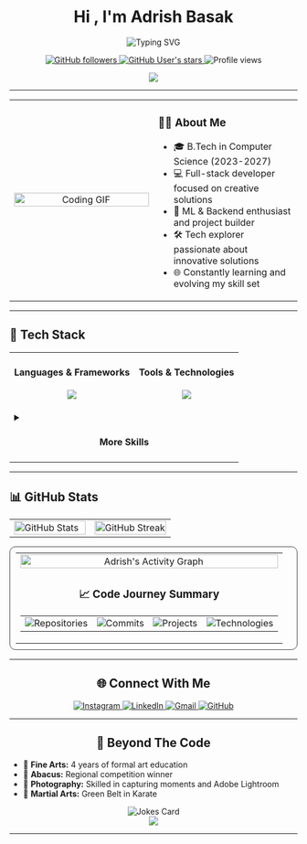 <!-- Profile Header -->
<h1 align="center">Hi , I'm Adrish Basak </h1>
<p align="center">
  <img src="https://readme-typing-svg.demolab.com?font=Fira+Code&duration=3000&pause=1000&color=F723A4&center=true&vCenter=true&multiline=true&width=435&height=60&lines=Full-stack+Developer;Machine+Learning+Enthusiast;Digital+Craftsman" alt="Typing SVG" />
</p>

<div align="center">
  <a href="https://github.com/bepoooe?tab=followers">
    <img src="https://img.shields.io/github/followers/bepoooe?style=for-the-badge&logo=github&labelColor=black&color=20A7EC" alt="GitHub followers" />
  </a>
  <a href="https://github.com/bepoooe?tab=repositories&sort=stargazers">
    <img src="https://img.shields.io/github/stars/bepoooe?style=for-the-badge&logo=github&labelColor=black&color=E3492B" alt="GitHub User's stars" />
  </a>
  <img src="https://komarev.com/ghpvc/?username=bepoooe&style=for-the-badge&color=blueviolet" alt="Profile views" />
</div>

<p align="center">
  <a href="https://www.buymeacoffee.com/adrishbasak"><img src="https://img.shields.io/badge/Buy%20Me%20a%20Coffee-ffdd00?style=for-the-badge&logo=buy-me-a-coffee&logoColor=black" /></a>
</p>

---

<div align="center">
  <table border="0">
    <tr>
      <td width="50%" align="center">
        <img align="center" alt="Coding GIF" src="https://media.tenor.com/UttC4AITYR4AAAAd/full-stack-developer.gif" width="100%"/>
      </td>
      <td width="50%">
        <h3>🧑‍💻 About Me</h3>
        <ul>
          <li>🎓 B.Tech in Computer Science (2023-2027)</li>
          <li>💻 Full-stack developer focused on creative solutions</li>
          <li>🚀 ML & Backend enthusiast and project builder</li>
          <li>🛠️ Tech explorer passionate about innovative solutions</li>
          <li>🌐 Constantly learning and evolving my skill set</li>
        </ul>
      </td>
    </tr>
  </table>
</div>

---

## 🚀 Tech Stack

<div align="center">
  <table border="0">
    <tr>
      <td>
        <h4 align="center">Languages & Frameworks</h4>
        <p align="center">
          <img src="https://skillicons.dev/icons?i=java,python,js,ts,react,nodejs,threejs,tailwind" />
        </p>
      </td>
      <td>
        <h4 align="center">Tools & Technologies</h4>
        <p align="center">
          <img src="https://skillicons.dev/icons?i=git,figma,vercel,vscode,github,html,css,firebase" />
        </p>
      </td>
    </tr>
    <tr>
      <td colspan="2">
        <details>
          <summary><h4 align="center">More Skills</h4></summary>
          <p align="center">
            <img src="https://img.shields.io/badge/Figma-F24E1E?style=for-the-badge&logo=figma&logoColor=white"/>
            <img src="https://img.shields.io/badge/Git-F05032?style=for-the-badge&logo=git&logoColor=white"/>
            <img src="https://img.shields.io/badge/Vercel-000000?style=for-the-badge&logo=vercel&logoColor=white"/>
            <img src="https://img.shields.io/badge/Adobe%20Lightroom-31A8FF?style=for-the-badge&logo=Adobe%20Lightroom&logoColor=white"/>
            <img src="https://img.shields.io/badge/Canva-%2300C4CC.svg?&style=for-the-badge&logo=Canva&logoColor=white"/>
            <img src="https://img.shields.io/badge/SQL-4479A1?style=for-the-badge&logo=postgresql&logoColor=white"/>
          </p>
        </details>
      </td>
    </tr>
  </table>
</div>

---

## 📊 GitHub Stats

<div align="center">
  <table border="0" cellspacing="0" cellpadding="0">
    <tr>
      <td width="50%">
        <a href="https://github.com/anuraghazra/github-readme-stats">
          <img width="100%" src="https://github-readme-stats-mu-dusky.vercel.app/api?username=bepoooe&show_icons=true&theme=tokyonight&include_all_commits=true&count_private=true&border_radius=10&hide_border=true&cache_seconds=1800" alt="GitHub Stats"/>
        </a>
      </td>
      <td width="50%">
        <a href="https://github.com/DenverCoder1/github-readme-streak-stats">
          <img width="100%" src="https://github-readme-streak-stats.herokuapp.com/?user=bepoooe&theme=tokyonight&hide_border=true&border_radius=10" alt="GitHub Streak"/>
        </a>
      </td>
    </tr>
  </table>
  
  <div align="center">
    <table width="90%" style="border:1px solid #444; border-radius: 10px; padding: 10px;" cellspacing="10">
      <tr>
        <td colspan="2" align="center">
          <img width="100%" src="https://github-readme-activity-graph-sandy.vercel.app/graph?username=bepoooe&theme=tokyo-night&hide_border=true&bg_color=1a1b27&color=628fda&line=38bdae&point=38bdae&area=true&radius=10" alt="Adrish's Activity Graph"/>
        </td>
      </tr>
      <tr>
        <td colspan="2" align="center">
          <h3>📈 Code Journey Summary</h3>
          <table>
            <tr>
              <td><img src="https://img.shields.io/badge/20%2B-%20repos-58a6ff?style=for-the-badge&logo=github&logoColor=white" alt="Repositories"/></td>
              <td><img src="https://img.shields.io/badge/100%2B-%20commits-a78bfa?style=for-the-badge&logo=git&logoColor=white" alt="Commits"/></td>
              <td><img src="https://img.shields.io/badge/15%2B-%20projects-3b82f6?style=for-the-badge&logo=codeberg&logoColor=white" alt="Projects"/></td>
              <td><img src="https://img.shields.io/badge/15%2B-%20technologies-f472b6?style=for-the-badge&logo=codersrank&logoColor=white" alt="Technologies"/></td>
            </tr>
          </table>
        </td>
      </tr>
    </table>
  </div>

---

## 🌐 Connect With Me

<div align="center">
  <a href="https://www.instagram.com/bepoisdying/?hl=en">
    <img src="https://img.shields.io/badge/Instagram-E4405F?style=for-the-badge&logo=instagram&logoColor=white" alt="Instagram"/>
  </a>
  <a href="https://www.linkedin.com/in/adrish-basak-6a7030275/">
    <img src="https://img.shields.io/badge/LinkedIn-0077B5?style=for-the-badge&logo=linkedin&logoColor=white" alt="LinkedIn"/>
  </a>
  <a href="mailto:adrishbasak003@gmail.com">
    <img src="https://img.shields.io/badge/Gmail-D14836?style=for-the-badge&logo=gmail&logoColor=white" alt="Gmail"/>
  </a>
  <a href="https://github.com/bepoooe">
    <img src="https://img.shields.io/badge/GitHub-181717?style=for-the-badge&logo=github&logoColor=white" alt="GitHub"/>
  </a>
</div>

---

## 🎨 Beyond The Code

<div align="left">
<ul>
  <li>🎵 <b>Fine Arts:</b> 4 years of formal art education</li>
  <li>🧮 <b>Abacus:</b> Regional competition winner</li>
  <li>📸 <b>Photography:</b> Skilled in capturing moments and Adobe Lightroom</li>
  <li>🥋 <b>Martial Arts:</b> Green Belt in Karate</li>
</ul>
</div>

<div align="center">
  <img src="https://readme-jokes.vercel.app/api?theme=radical" alt="Jokes Card" />
</div>



<div align="center">
  <img src="https://capsule-render.vercel.app/api?type=waving&color=gradient&customColorList=12,14,30&height=120&section=footer&animation=twinkling&fontColor=FFFFFF"/>
</div>

---
